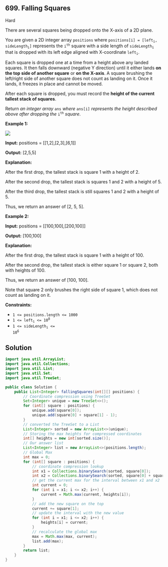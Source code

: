 ## 699\. Falling Squares

Hard

There are several squares being dropped onto the X-axis of a 2D plane.

You are given a 2D integer array `positions` where <code>positions[i] = [left<sub>i</sub>, sideLength<sub>i</sub>]</code> represents the <code>i<sup>th</sup></code> square with a side length of <code>sideLength<sub>i</sub></code> that is dropped with its left edge aligned with X-coordinate <code>left<sub>i</sub></code>.

Each square is dropped one at a time from a height above any landed squares. It then falls downward (negative Y direction) until it either lands **on the top side of another square** or **on the X-axis**. A square brushing the left/right side of another square does not count as landing on it. Once it lands, it freezes in place and cannot be moved.

After each square is dropped, you must record the **height of the current tallest stack of squares**.

Return _an integer array_ `ans` _where_ `ans[i]` _represents the height described above after dropping the_ <code>i<sup>th</sup></code> _square_.

**Example 1:**

![](https://assets.leetcode.com/uploads/2021/04/28/fallingsq1-plane.jpg)

**Input:** positions = \[\[1,2],[2,3],[6,1]]

**Output:** [2,5,5]

**Explanation:**

After the first drop, the tallest stack is square 1 with a height of 2.

After the second drop, the tallest stack is squares 1 and 2 with a height of 5.

After the third drop, the tallest stack is still squares 1 and 2 with a height of 5.

Thus, we return an answer of [2, 5, 5]. 

**Example 2:**

**Input:** positions = \[\[100,100],[200,100]]

**Output:** [100,100]

**Explanation:**

After the first drop, the tallest stack is square 1 with a height of 100.

After the second drop, the tallest stack is either square 1 or square 2, both with heights of 100.

Thus, we return an answer of [100, 100].

Note that square 2 only brushes the right side of square 1, which does not count as landing on it. 

**Constraints:**

*   `1 <= positions.length <= 1000`
*   <code>1 <= left<sub>i</sub> <= 10<sup>8</sup></code>
*   <code>1 <= sideLength<sub>i</sub> <= 10<sup>6</sup></code>

## Solution

```java
import java.util.ArrayList;
import java.util.Collections;
import java.util.List;
import java.util.Set;
import java.util.TreeSet;

public class Solution {
    public List<Integer> fallingSquares(int[][] positions) {
        // Coordinate compression using TreeSet
        Set<Integer> unique = new TreeSet<>();
        for (int[] square : positions) {
            unique.add(square[0]);
            unique.add(square[0] + square[1] - 1);
        }
        // converted the TreeSet to a List
        List<Integer> sorted = new ArrayList<>(unique);
        // Storing the max heights for compressed coordinates
        int[] heights = new int[sorted.size()];
        // Our answer list
        List<Integer> list = new ArrayList<>(positions.length);
        // Global Max
        int max = 0;
        for (int[] square : positions) {
            // coordinate compression lookup
            int x1 = Collections.binarySearch(sorted, square[0]);
            int x2 = Collections.binarySearch(sorted, square[0] + square[1] - 1);
            // get the current max for the interval between x1 and x2
            int current = 0;
            for (int i = x1; i <= x2; i++) {
                current = Math.max(current, heights[i]);
            }
            // add the new square on the top
            current += square[1];
            // update the interval with the new value
            for (int i = x1; i <= x2; i++) {
                heights[i] = current;
            }
            // recalculate the global max
            max = Math.max(max, current);
            list.add(max);
        }
        return list;
    }
}
```